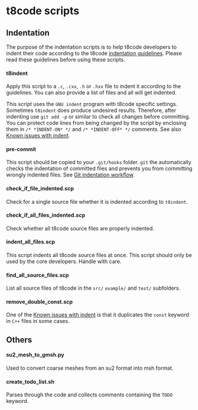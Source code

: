 # t8code scripts

## Indentation

The purpose of the indentation scripts is to help t8code developers to indent their code according to the t8code [indentation guidelines](https://github.com/holke/t8code/wiki/Coding-Guideline#indentation). Please read these guidelines before using these scripts.

#### t8indent

Apply this script to a `.c`, `.cxx`, `.h` or `.hxx` file to indent it according to the guidelines.
You can also provide a list of files and all will get indented.

This script uses the `GNU indent` program with t8code specific settings.
Sometimes `t8indent` does produce undesired results. Therefore, after indenting use `git add -p` or similar to check all changes before committing. You can protect code lines from being changed by the script by enclosing them in `/* *INDENT-ON* */` and `/* *INDENT-OFF* */` comments.
See also [Known issues with indent](https://github.com/holke/t8code/wiki/Known-issues-with-the-indent-script).

#### pre-commit

This script should be copied to your `.git/hooks` folder. `git` the automatically checks the indentation of committed files and prevents you from committing wrongly indented files. See [Git indentation workflow](https://github.com/holke/t8code/wiki/Coding-Guideline#git-indentation-workflow).

#### check_if_file_indented.scp

Check for a single source file whether it is indented according to `t8indent`.

#### check_if_all_files_indented.scp

Check whether all t8code source files are properly indented.

#### indent_all_files.scp

This script indents all t8code source files at once. This script should only be used by the core developers. Handle with care.

#### find_all_source_files.scp

List all source files of t8code in the `src/` `example/` and `test/` subfolders.

#### remove_double_const.scp

One of the [Known issues with indent](https://github.com/holke/t8code/wiki/Known-issues-with-the-indent-script) is that it duplicates the `const` keyword in `C++` files in some cases.

## Others

#### su2_mesh_to_gmsh.py

Used to convert coarse meshes from an su2 format into msh format.

#### create_todo_list.sh

Parses through the code and collects comments containing the `TODO` keyword.
